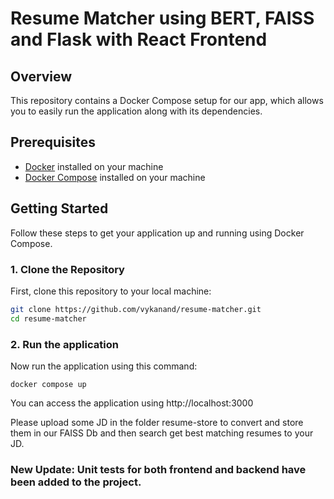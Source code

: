 # Resume Matcher using BERT, FAISS and Flask with React Frontend

## Overview

This repository contains a Docker Compose setup for our app, which allows you to easily run the application along with its dependencies.

## Prerequisites

- [Docker](https://docs.docker.com/get-docker/) installed on your machine
- [Docker Compose](https://docs.docker.com/compose/install/) installed on your machine

## Getting Started

Follow these steps to get your application up and running using Docker Compose.

### 1. Clone the Repository

First, clone this repository to your local machine:

```bash
git clone https://github.com/vykanand/resume-matcher.git
cd resume-matcher
```
### 2. Run the application

Now run the application using this command:
```
docker compose up
```
You can access the application using http://localhost:3000

Please upload some JD in the folder resume-store to convert and store them in our FAISS Db and then search get best matching resumes to your JD.

### New Update: Unit tests for both frontend and backend have been added to the project.